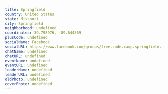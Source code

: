 ```yaml
---
title: Springfield
country: United States
state: Missouri
city: Springfield
neighborhood: undefined
coordinates: 39.798976, -89.644369
plusCode: undefined
socialName: Facebook
socialURL: https://www.facebook.com/groups/free.code.camp.springfield.missouri
chatName: undefined
chatURL: undefined
eventName: undefined
eventURL: undefined
leaderName: undefined
leaderURL: undefined
oldPhoto: undefined
coverPhoto: undefined
---
```

